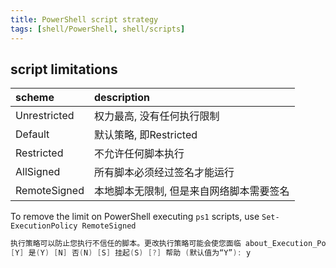 ```yaml
---
title: PowerShell script strategy
tags: [shell/PowerShell, shell/scripts]
---
```


## script limitations

| scheme       | description                              |
|:------------ |:---------------------------------------- |
| Unrestricted | 权力最高, 没有任何执行限制               |
| Default      | 默认策略, 即Restricted                   |
| Restricted   | 不允许任何脚本执行                       |
| AllSigned    | 所有脚本必须经过签名才能运行             |
| RemoteSigned | 本地脚本无限制, 但是来自网络脚本需要签名 |


To remove the limit on PowerShell executing `ps1` scripts, use `Set-ExecutionPolicy RemoteSigned`

```powershell
执行策略可以防止您执行不信任的脚本。更改执行策略可能会使您面临 about_Execution_Policies帮助主题中所述的安全风险。是否要更改执行策略?
[Y] 是(Y) [N] 否(N) [S] 挂起(S) [?] 帮助 (默认值为“Y”): y
```


